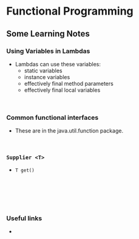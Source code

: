 # Functional Programming 


## Some Learning Notes ##

### Using Variables in Lambdas ###
* Lambdas can use these variables: 
  * static variables
  * instance variables
  * effectively final method parameters
  * effectively final local variables

&nbsp;

### Common functional interfaces ###
* These are in the java.util.function package. 


&nbsp;

### `Supplier <T>` ###
* `T get()`

&nbsp;

&nbsp;
----
### Useful links ###
* []()